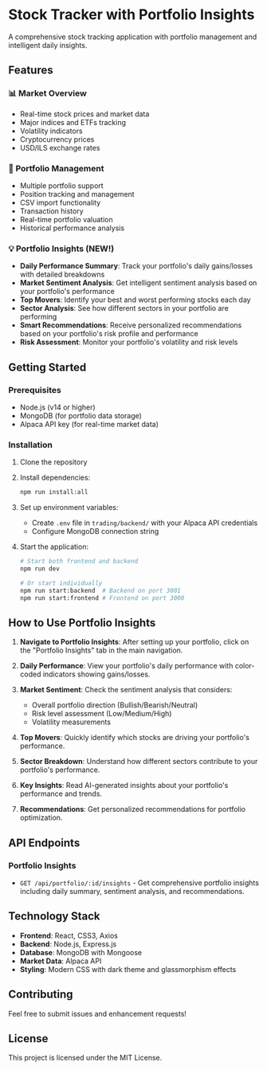 # Stock Tracker with Portfolio Insights

A comprehensive stock tracking application with portfolio management and intelligent daily insights.

## Features

### 📊 Market Overview
- Real-time stock prices and market data
- Major indices and ETFs tracking
- Volatility indicators
- Cryptocurrency prices
- USD/ILS exchange rates

### 💼 Portfolio Management
- Multiple portfolio support
- Position tracking and management
- CSV import functionality
- Transaction history
- Real-time portfolio valuation
- Historical performance analysis

### 💡 Portfolio Insights (NEW!)
- **Daily Performance Summary**: Track your portfolio's daily gains/losses with detailed breakdowns
- **Market Sentiment Analysis**: Get intelligent sentiment analysis based on your portfolio's performance
- **Top Movers**: Identify your best and worst performing stocks each day
- **Sector Analysis**: See how different sectors in your portfolio are performing
- **Smart Recommendations**: Receive personalized recommendations based on your portfolio's risk profile and performance
- **Risk Assessment**: Monitor your portfolio's volatility and risk levels

## Getting Started

### Prerequisites
- Node.js (v14 or higher)
- MongoDB (for portfolio data storage)
- Alpaca API key (for real-time market data)

### Installation

1. Clone the repository
2. Install dependencies:
   ```bash
   npm run install:all
   ```

3. Set up environment variables:
   - Create `.env` file in `trading/backend/` with your Alpaca API credentials
   - Configure MongoDB connection string

4. Start the application:
   ```bash
   # Start both frontend and backend
   npm run dev
   
   # Or start individually
   npm run start:backend  # Backend on port 3001
   npm run start:frontend # Frontend on port 3000
   ```

## How to Use Portfolio Insights

1. **Navigate to Portfolio Insights**: After setting up your portfolio, click on the "Portfolio Insights" tab in the main navigation.

2. **Daily Performance**: View your portfolio's daily performance with color-coded indicators showing gains/losses.

3. **Market Sentiment**: Check the sentiment analysis that considers:
   - Overall portfolio direction (Bullish/Bearish/Neutral)
   - Risk level assessment (Low/Medium/High)
   - Volatility measurements

4. **Top Movers**: Quickly identify which stocks are driving your portfolio's performance.

5. **Sector Breakdown**: Understand how different sectors contribute to your portfolio's performance.

6. **Key Insights**: Read AI-generated insights about your portfolio's performance and trends.

7. **Recommendations**: Get personalized recommendations for portfolio optimization.

## API Endpoints

### Portfolio Insights
- `GET /api/portfolio/:id/insights` - Get comprehensive portfolio insights including daily summary, sentiment analysis, and recommendations.

## Technology Stack

- **Frontend**: React, CSS3, Axios
- **Backend**: Node.js, Express.js
- **Database**: MongoDB with Mongoose
- **Market Data**: Alpaca API
- **Styling**: Modern CSS with dark theme and glassmorphism effects

## Contributing

Feel free to submit issues and enhancement requests!

## License

This project is licensed under the MIT License. 